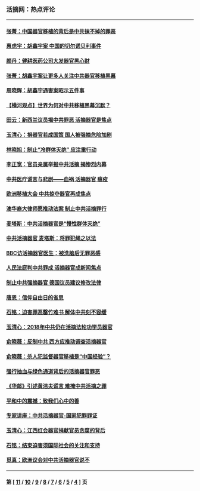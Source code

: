 ### 活摘网：热点评论
---
#### [张菁：中国器官移植的背后是中共抹不掉的罪恶](../../pages/nf5879/n13974977.md?08050430) 
#### [惠虎宇：胡鑫宇案 中国的切尔诺贝利事件](../../pages/nf5879/n13942916.md?08050430) 
#### [颜丹：健耕医药公司大发器官黑心财](../../pages/nf5879/n13940134.md?08050430) 
#### [张菁：胡鑫宇案让更多人关注中共器官移植黑幕](../../pages/nf5879/n13929073.md?08050430) 
#### [周晓辉：胡鑫宇遇害案昭示五件事](../../pages/nf5879/n13921870.md?08050430) 
#### [【横河观点】世界为何对中共移植黑幕沉默？](../../pages/nf5879/n13244249.md?08050430) 
#### [田云：新西兰议员揭中共罪恶 活摘器官是焦点](../../pages/nf5879/n13070629.md?08050430) 
#### [玉清心：捐器官若成国策 国人被强摘危险加剧](../../pages/nf5879/n12802713.md?08050430) 
#### [林晓旭：制止“冷群体灭绝” 应注重行动](../../pages/nf5879/n12779736.md?08050430) 
#### [李正宽：官员亲属举报中共活摘 揭惨烈内幕](../../pages/nf5879/n12684490.md?08050430) 
#### [中共医疗谎言与悲剧——血祸 活摘器官 瘟疫](../../pages/nf5879/n12372103.md?08050430) 
#### [欧洲移植大会 中共掠夺器官再成焦点](../../pages/nf5879/n11538883.md?08050430) 
#### [澳华裔大律师愿推动法案 制止中共活摘罪行](../../pages/nf5879/n11377039.md?08050430) 
#### [麦塔斯：中共活摘器官是“慢性群体灭绝”](../../pages/nf5879/n11350529.md?08050430) 
#### [中共活摘器官 麦塔斯：将罪犯绳之以法](../../pages/nf5879/n11347973.md?08050430) 
#### [BBC访活摘器官医生：被洗脑后无罪恶感](../../pages/nf5879/n11335935.md?08050430) 
#### [人民法庭判中共罪成 活摘器官成新闻焦点](../../pages/nf5879/n11331578.md?08050430) 
#### [制止中共强摘器官 德国议员建议修改法律](../../pages/nf5879/n11249451.md?08050430) 
#### [唐恩：信仰自由日的省思](../../pages/nf5879/n11003525.md?08050430) 
#### [石铭：迫害罪恶罄竹难书  解体中共刻不容缓](../../pages/nf5879/n10942855.md?08050430) 
#### [玉清心：2018年中共仍在活摘法轮功学员器官](../../pages/nf5879/n10914646.md?08050430) 
#### [俞晓薇：反制中共 西方应推动调查活摘器官](../../pages/nf5879/n10794671.md?08050430) 
#### [俞晓薇：杀人犯监督器官移植是“中国经验”？](../../pages/nf5879/n10466427.md?08050430) 
#### [强行抽血与绿色通道背后的活摘器官罪恶](../../pages/nf5879/n10004708.md?08050430) 
#### [《华邮》引述黄洁夫谎言 难掩中共活摘之罪](../../pages/nf5879/n9642309.md?08050430) 
#### [平和中的震撼：致我们心中的善](../../pages/nf5879/n9021123.md?08050430) 
#### [专家讲座：中共活摘器官-国家犯罪罪证](../../pages/nf5879/n8828153.md?08050430) 
#### [玉清心：江西红会器官捐献官员贪腐的背后](../../pages/nf5879/n8522122.md?08050430) 
#### [石铭：结束迫害须国际社会的关注和支持](../../pages/nf5879/n8443497.md?08050430) 
#### [觅真：欧洲议会对中共活摘器官说不](../../pages/nf5879/n8337486.md?08050430) 

---
#### 第 [ [11](./11.md?08050430) / [10](./10.md?08050430) / [9](./9.md?08050430) / [8](./8.md?08050430) / [7](./7.md?08050430) / [6](./6.md?08050430) / [5](./5.md?08050430) / [4](./4.md?08050430) ] 页
